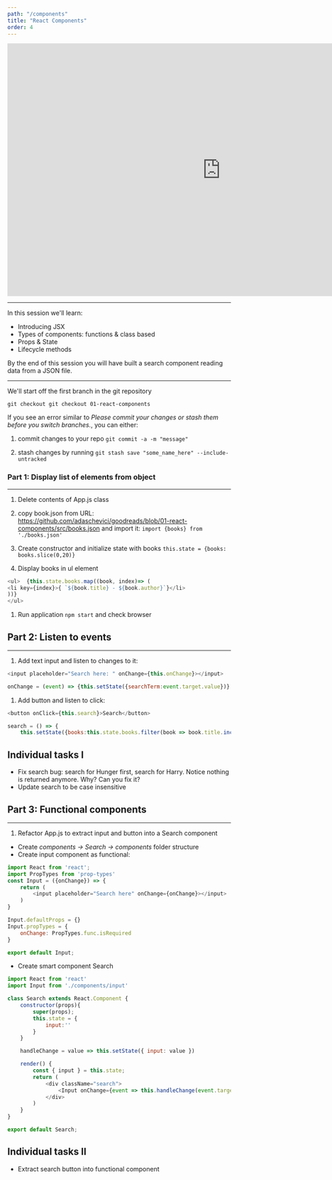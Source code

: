 ```yaml
---
path: "/components"
title: "React Components"
order: 4
---
```


<iframe src="https://docs.google.com/presentation/d/e/2PACX-1vSC31WRD2-hP7hsVeDeec9qr3I8MLb72VesnLs5WlhltpTHZyjSDWpJq8TroYpGDAdmmv1oSVuJJ076/embed?start=false&loop=false&delayms=30000" frameborder="0" width="960" height="569" allowfullscreen="true" mozallowfullscreen="true" webkitallowfullscreen="true"></iframe>

---

In this session we'll learn:

- Introducing JSX
- Types of components: functions & class based
- Props & State
- Lifecycle methods

By the end of this session you will have built a search component reading data from a JSON file.

---

We'll start off the first branch in the git repository

```git checkout git checkout 01-react-components```

If you see an error similar to *Please commit your changes or stash them before you switch branches.*, you can either:

1. commit changes to your repo ```git commit -a -m "message"```

1. stash changes by running ```git stash save "some_name_here" --include-untracked```

### Part 1: Display list of elements from object
---

1. Delete contents of App.js class

1. copy book.json from URL: https://github.com/adaschevici/goodreads/blob/01-react-components/src/books.json and import it: ```import {books} from './books.json'```

1. Create constructor and initialize state with books ```this.state = {books: books.slice(0,20)}```

1. Display books in ul element

```javascript
<ul>  {this.state.books.map((book, index)=> (
<li key={index}>{ `${book.title} - ${book.author}`}</li>
))}
</ul>
```

1. Run application ```npm start``` and check browser

## Part 2: Listen to events
---

1. Add text input and listen to changes to it:

```javascript
<input placeholder="Search here: " onChange={this.onChange}></input>

onChange = (event) => {this.setState({searchTerm:event.target.value})}
```

1. Add button and listen to click:

```javascript
<button onClick={this.search}>Search</button>

search = () => {
    this.setState({books:this.state.books.filter(book => book.title.includes(this.state.searchTerm))})}

```

## Individual tasks I

- Fix search bug: search for Hunger first, search for Harry. Notice nothing is returned anymore. Why? Can you fix it?
- Update search to be case insensitive

## Part 3: Functional components
---

1. Refactor App.js to extract input and button into a Search component

- Create *components -> Search -> components* folder structure
- Create input component as functional:

```javascript
import React from 'react';
import PropTypes from 'prop-types'
const Input = ({onChange}) => {
    return (
        <input placeholder="Search here" onChange={onChange}></input>
    )
}

Input.defaultProps = {}
Input.propTypes = {
    onChange: PropTypes.func.isRequired
}

export default Input;
```

- Create smart component Search

```javascript
import React from 'react'
import Input from './components/input'

class Search extends React.Component {
    constructor(props){
        super(props);
        this.state = {
            input:''
        }
    }

    handleChange = value => this.setState({ input: value })

    render() {
        const { input } = this.state;
        return (
            <div className="search">
                <Input onChange={event => this.handleChange(event.target.value)}/>
            </div>
        )
    }
}

export default Search;
```

## Individual tasks II

- Extract search button into functional component